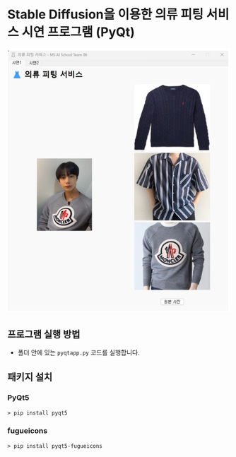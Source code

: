 # Stable Diffusion을 이용한 의류 피팅 서비스 시연 프로그램 (PyQt)

![프로그램 실행 화면](./img/image.png)


## 프로그램 실행 방법
- 폴더 안에 있는 `pyqtapp.py` 코드를 실행합니다.

## 패키지 설치

### PyQt5

```shell
> pip install pyqt5
```

### fugueicons

```shell
> pip install pyqt5-fugueicons
```
